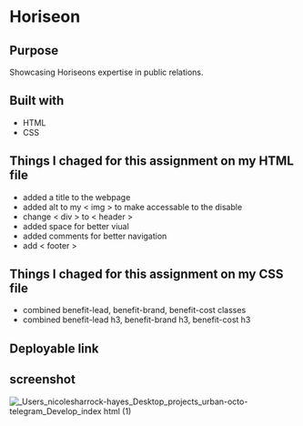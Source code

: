 # Horiseon

## Purpose 
Showcasing Horiseons expertise in public relations.

## Built with
* HTML
* CSS

## Things I chaged for this assignment on my HTML file
* added a title to the webpage 
* added alt to my < img > to make accessable to the disable 
* change < div > to < header >
* added space for better viual 
* added comments for better navigation 
* add < footer >


## Things I chaged for this assignment on my CSS file
* combined benefit-lead, benefit-brand, benefit-cost classes 
* combined benefit-lead h3, benefit-brand h3, benefit-cost h3

## Deployable link 

## screenshot 

![_Users_nicolesharrock-hayes_Desktop_projects_urban-octo-telegram_Develop_index html (1)](https://user-images.githubusercontent.com/97641313/155625649-20044f13-ed95-4216-af42-22dbab701200.png)


